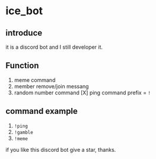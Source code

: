 # ice_bot
## introduce
it is a discord bot and I still developer it.
## Function
1. meme command
2. member remove/join messang
3. random number command
[X] ping command
prefix = `!`
## command example
1. `!ping`
2. `!gamble`
3. `!meme`

if you like this discord bot give a star, thanks.
